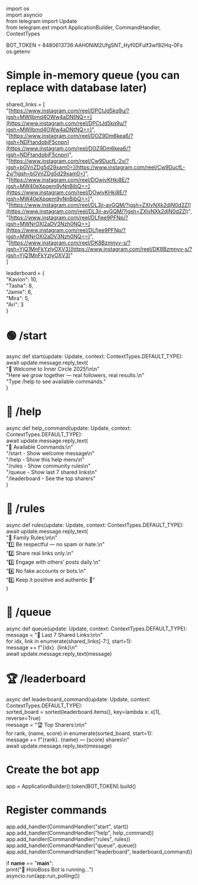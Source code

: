 import os  
import asyncio  
from telegram import Update  
from telegram.ext import ApplicationBuilder, CommandHandler, ContextTypes  
  
BOT_TOKEN = 8480613736:AAH0NiM2UfgSNT_Hyf0DFuIf3wf82Hq-0Fs os.getenv  
  
# Simple in-memory queue (you can replace with database later)  
shared_links = [  
    "[https://www.instagram.com/reel/DPCtJd5kq9u/?igsh=MWllbmd4OWw4aDNtNQ==](https://www.instagram.com/reel/DPCtJd5kq9u/?igsh=MWllbmd4OWw4aDNtNQ==)",  
    "[https://www.instagram.com/reel/DOZ9Dm6kea6/?igsh=NDFtandobjF5cnpn](https://www.instagram.com/reel/DOZ9Dm6kea6/?igsh=NDFtandobjF5cnpn)",  
    "[https://www.instagram.com/reel/Cw9DucfL-2v/?igsh=bGVnZDg5d29xam0=](https://www.instagram.com/reel/Cw9DucfL-2v/?igsh=bGVnZDg5d29xam0=)",  
    "[https://www.instagram.com/reel/DOwjvKHki8E/?igsh=MW40eXpqem9yNnBibQ==](https://www.instagram.com/reel/DOwjvKHki8E/?igsh=MW40eXpqem9yNnBibQ==)",  
    "[https://www.instagram.com/reel/DL3ji-avGQM/?igsh=ZXlvNXk2djN0d2Zl](https://www.instagram.com/reel/DL3ji-avGQM/?igsh=ZXlvNXk2djN0d2Zl)",  
    "[https://www.instagram.com/reel/DLfjee9PFNp/?igsh=MWNrOXl2aDV3Nzh0NQ==](https://www.instagram.com/reel/DLfjee9PFNp/?igsh=MWNrOXl2aDV3Nzh0NQ==)",  
    "[https://www.instagram.com/reel/DK8Bzmnyv-s/?igsh=YjQ1MnFkYzlyOXV3](https://www.instagram.com/reel/DK8Bzmnyv-s/?igsh=YjQ1MnFkYzlyOXV3)"  
]  
  
leaderboard = {  
    "Kavion": 10,  
    "Tasha": 8,  
    "Jamie": 6,  
    "Mira": 5,  
    "Ari": 3  
}  
  
# 🟢 /start  
async def start(update: Update, context: ContextTypes.DEFAULT_TYPE):  
    await update.message.reply_text(  
        "👋 Welcome to Inner Circle 2025!\n\n"  
        "Here we grow together — real followers, real results.\n"  
        "Type /help to see available commands."  
    )  
  
# 🧭 /help  
async def help_command(update: Update, context: ContextTypes.DEFAULT_TYPE):  
    await update.message.reply_text(  
        "📘 Available Commands:\n"  
        "/start - Show welcome message\n"  
        "/help - Show this help menu\n"  
        "/rules - Show community rules\n"  
        "/queue - Show last 7 shared links\n"  
        "/leaderboard - See the top sharers"  
    )  
  
# 📜 /rules  
async def rules(update: Update, context: ContextTypes.DEFAULT_TYPE):  
    await update.message.reply_text(  
        "📜 Family Rules:\n\n"  
        "1️⃣ Be respectful — no spam or hate.\n"  
        "2️⃣ Share real links only.\n"  
        "3️⃣ Engage with others’ posts daily.\n"  
        "4️⃣ No fake accounts or bots.\n"  
        "5️⃣ Keep it positive and authentic 💫"  
    )  
  
# 🔗 /queue  
async def queue(update: Update, context: ContextTypes.DEFAULT_TYPE):  
    message = "🧾 Last 7 Shared Links:\n\n"  
    for idx, link in enumerate(shared_links[-7:], start=1):  
        message += f"{idx}. {link}\n"  
    await update.message.reply_text(message)  
  
# 🏆 /leaderboard  
async def leaderboard_command(update: Update, context: ContextTypes.DEFAULT_TYPE):  
    sorted_board = sorted(leaderboard.items(), key=lambda x: x[1], reverse=True)  
    message = "🏆 Top Sharers:\n\n"  
    for rank, (name, score) in enumerate(sorted_board, start=1):  
        message += f"{rank}. {name} — {score} shares\n"  
    await update.message.reply_text(message)  
  
# Create the bot app  
app = ApplicationBuilder().token(BOT_TOKEN).build()  
  
# Register commands  
app.add_handler(CommandHandler("start", start))  
app.add_handler(CommandHandler("help", help_command))  
app.add_handler(CommandHandler("rules", rules))  
app.add_handler(CommandHandler("queue", queue))  
app.add_handler(CommandHandler("leaderboard", leaderboard_command))  
  
if __name__ == "__main__":  
    print("🤖 HoloBoss Bot is running...")  
    asyncio.run(app.run_polling())  
